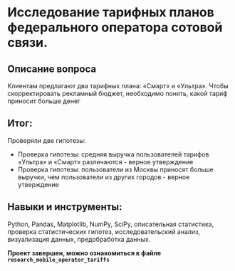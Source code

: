 # Исследование тарифных планов федерального оператора сотовой связи.

## Описание вопроса
Клиентам предлагают два тарифных плана: «Смарт» и «Ультра». Чтобы скорректировать рекламный бюджет, необходимо понять, какой тариф приносит больше денег

## Итог:
Проверяли две гипотезы: 
* Проверка гипотезы: средняя выручка пользователей тарифов «Ультра» и «Смарт» различаются - верное утверждение
* Проверка гипотезы: пользователи из Москвы приносят больше выручки, чем пользователи из других городов - верное утверждение

## Навыки и инструменты:
 Python, Pandas, Matplotlib, NumPy, SciPy, описательная статистика, проверка статистических гипотез, исследовательский анализ, визуализация данных, предобработка данных.
 
**Проект завершен, можно ознакомиться в файле `research_mobile_operator_tariffs`**
